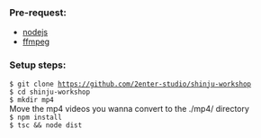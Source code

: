### Pre-request: 
- [nodejs](https://nodejs.org/en)
- [ffmpeg](https://ffmpeg.org/)

### Setup steps:
<code>$ git clone https://github.com/2enter-studio/shinju-workshop</code> \
<code>$ cd shinju-workshop</code> \
<code>$ mkdir mp4</code> \
Move the mp4 videos you wanna convert to the ./mp4/ directory \
<code>$ npm install</code> \
<code>$ tsc && node dist</code> 
